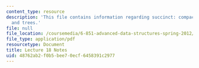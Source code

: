 ```yaml
---
content_type: resource
description: 'This file contains information regarding succinct: compact suffix arrays
  and trees.'
file: null
file_location: /coursemedia/6-851-advanced-data-structures-spring-2012/48762ab2f0b5bee70ecf6458391c2977_MIT6_851S12_Lec18.pdf
file_type: application/pdf
resourcetype: Document
title: Lecture 18 Notes
uid: 48762ab2-f0b5-bee7-0ecf-6458391c2977
---
```

